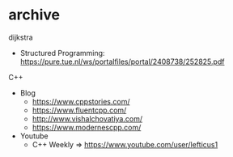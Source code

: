 # archive

dijkstra
 - Structured Programming: https://pure.tue.nl/ws/portalfiles/portal/2408738/252825.pdf

C++ 
- Blog
  - https://www.cppstories.com/
  - https://www.fluentcpp.com/
  - http://www.vishalchovatiya.com/
  - https://www.modernescpp.com/
- Youtube
  - C++ Weekly => https://www.youtube.com/user/lefticus1
